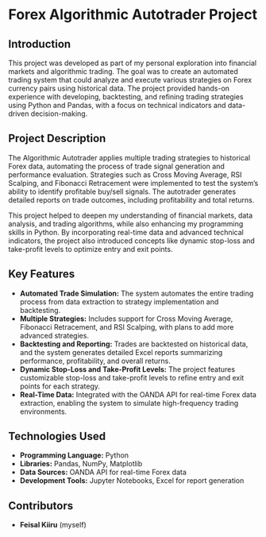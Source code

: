 # **Forex Algorithmic Autotrader Project**

## **Introduction**
This project was developed as part of my personal exploration into financial markets and algorithmic trading. The goal was to create an automated trading system that could analyze and execute various strategies on Forex currency pairs using historical data. The project provided hands-on experience with developing, backtesting, and refining trading strategies using Python and Pandas, with a focus on technical indicators and data-driven decision-making.

## **Project Description**
The Algorithmic Autotrader applies multiple trading strategies to historical Forex data, automating the process of trade signal generation and performance evaluation. Strategies such as Cross Moving Average, RSI Scalping, and Fibonacci Retracement were implemented to test the system’s ability to identify profitable buy/sell signals. The autotrader generates detailed reports on trade outcomes, including profitability and total returns.

This project helped to deepen my understanding of financial markets, data analysis, and trading algorithms, while also enhancing my programming skills in Python. By incorporating real-time data and advanced technical indicators, the project also introduced concepts like dynamic stop-loss and take-profit levels to optimize entry and exit points.

## **Key Features**
- **Automated Trade Simulation:** The system automates the entire trading process from data extraction to strategy implementation and backtesting.
- **Multiple Strategies:** Includes support for Cross Moving Average, Fibonacci Retracement, and RSI Scalping, with plans to add more advanced strategies.
- **Backtesting and Reporting:** Trades are backtested on historical data, and the system generates detailed Excel reports summarizing performance, profitability, and overall returns.
- **Dynamic Stop-Loss and Take-Profit Levels:** The project features customizable stop-loss and take-profit levels to refine entry and exit points for each strategy.
- **Real-Time Data:** Integrated with the OANDA API for real-time Forex data extraction, enabling the system to simulate high-frequency trading environments.

## **Technologies Used**
- **Programming Language:** Python
- **Libraries:** Pandas, NumPy, Matplotlib
- **Data Sources:** OANDA API for real-time Forex data
- **Development Tools:** Jupyter Notebooks, Excel for report generation

## **Contributors**
- **Feisal Kiiru** (myself)
